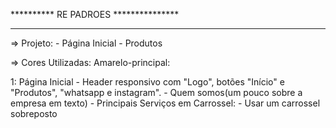 **********  RE PADROES   ***************
****************************************

=> Projeto: 
    - Página Inicial
    - Produtos

=> Cores Utilizadas:
    Amarelo-principal:

1: Página Inicial
    - Header responsivo com "Logo", botões "Início" e "Produtos", "whatsapp e instagram".
    - Quem somos(um pouco sobre a empresa em texto)
    - Principais Serviços em Carrossel:
        - Usar um carrossel sobreposto

